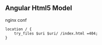## Angular Html5 Model

nginx conf

```
location / {
    try_files $uri $uri/ /index.html =404;
}
```